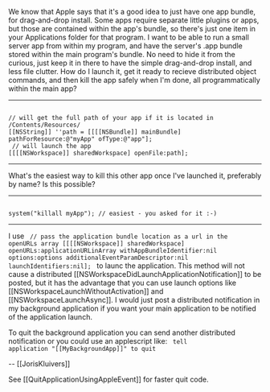 We know that Apple says that it's a good idea to just have one app bundle, for drag-and-drop install. Some apps require separate little plugins or apps, but those are contained within the app's bundle, so there's just one item in your Applications folder for that program.
I want to be able to run a small server app from within my program, and have the server's .app bundle stored within the main program's bundle. No need to hide it from the curious, just keep it in there to have the simple drag-and-drop install, and less file clutter.
How do I launch it, get it ready to recieve distributed object commands, and then kill the app safely when I'm done, all programmatically within the main app?

----

<code>
// will get the full path of your app if it is located in /Contents/Resources/
[[NSString]] ''path = [[[[NSBundle]] mainBundle] pathForResource:@"myApp" ofType:@"app"];
 // will launch the app
[[[[NSWorkspace]] sharedWorkspace] openFile:path];
</code>

----

What's the easiest way to kill this other app once I've launched it, preferably by name? Is this possible?

----

<code>
system("killall myApp"); // easiest - you asked for it :-)
</code>

----
I use 
<code>
// pass the application bundle location as a url in the openURLs array
[[[[NSWorkspace]] sharedWorkspace]
    openURLs:applicationURLinArray
    withAppBundleIdentifier:nil
    options:options
    additionalEventParamDescriptor:nil
    launchIdentifiers:nil];
</code>
to launc the application. This method will not cause a distributed [[NSWorkspaceDidLaunchApplicationNotification]] to be posted, but it has the advantage that you can use launch options like [[NSWorkspaceLaunchWithoutActivation]] and [[NSWorkspaceLaunchAsync]]. I would just post a distributed notification in my background application if you want your main application to be notified of the application launch.

To quit the background application you can send another distributed notification or you could use an applescript like:
<code>
tell application "[[MyBackgroundApp]]" to quit
</code>

-- [[JorisKluivers]]

See [[QuitApplicationUsingAppleEvent]] for faster quit code.